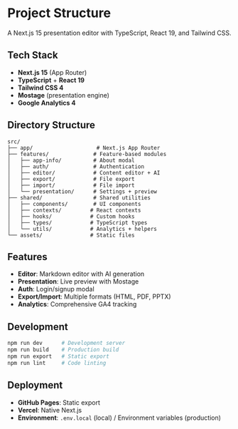 # Project Structure

A Next.js 15 presentation editor with TypeScript, React 19, and Tailwind CSS.

## Tech Stack

- **Next.js 15** (App Router)
- **TypeScript** + **React 19**
- **Tailwind CSS 4**
- **Mostage** (presentation engine)
- **Google Analytics 4**

## Directory Structure

```text
src/
├── app/                    # Next.js App Router
├── features/              # Feature-based modules
│   ├── app-info/          # About modal
│   ├── auth/              # Authentication
│   ├── editor/            # Content editor + AI
│   ├── export/            # File export
│   ├── import/            # File import
│   └── presentation/      # Settings + preview
├── shared/                # Shared utilities
│   ├── components/        # UI components
│   ├── contexts/         # React contexts
│   ├── hooks/            # Custom hooks
│   ├── types/            # TypeScript types
│   └── utils/            # Analytics + helpers
└── assets/               # Static files
```

## Features

- **Editor**: Markdown editor with AI generation
- **Presentation**: Live preview with Mostage
- **Auth**: Login/signup modal
- **Export/Import**: Multiple formats (HTML, PDF, PPTX)
- **Analytics**: Comprehensive GA4 tracking

## Development

```bash
npm run dev      # Development server
npm run build    # Production build
npm run export   # Static export
npm run lint     # Code linting
```

## Deployment

- **GitHub Pages**: Static export
- **Vercel**: Native Next.js
- **Environment**: `.env.local` (local) / Environment variables (production)
